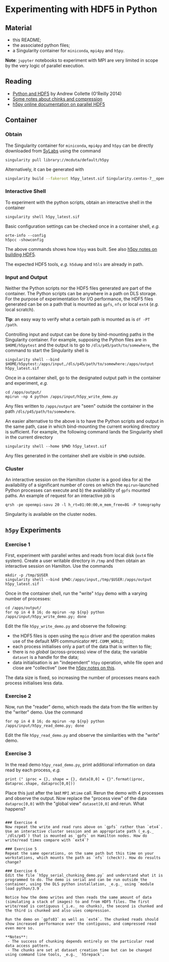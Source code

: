# Experimenting with HDF5 in Python


## Material
 - this README;
 - the associated python files;
 - a Singularity container for `miniconda`, `mpi4py` and `h5py`.

**Note**: `jupyter` notebooks to experiment with MPI are very limited in scope by the very logic of parallel execution.


## Reading
 - [Python and HDF5](https://twiki.cern.ch/twiki/pub/Sandbox/JaredDavidLittleSandbox/PythonandHDF5.pdf
) by Andrew Collette (O'Reilly 2014)
 - [Some notes about chinks and compression](https://ntrs.nasa.gov/api/citations/20180008456/downloads/20180008456.pdf)
 - [h5py online documentation on parallel HDF5](https://docs.h5py.org/en/stable/mpi.html#)


## Container

### Obtain
The Singularity container for `miniconda`, `mpi4py` and `h5py` can be directly downloaded from [SyLabs](https://cloud.sylabs.io/library/mcduta/default/h5py) using the command
```
singularity pull library://mcduta/default/h5py
```

Alternatively, it can be  generated with
```bash
singularity build --fakeroot h5py_latest.sif Singularity.centos-7__openmpi-4.0.5__h5py
```


### Interactive Shell
To experiment with the python scripts, obtain an interactive shell in the container
```
singularity shell h5py_latest.sif
```
Basic configuration settings can be checked once in a container shell, _e.g._
```
orte-info --config
h5pcc -showconfig
```
The above commands shows how `h5py` was built. See also [h5py notes on building HDF5](https://docs.h5py.org/en/stable/mpi.html#building-against-parallel-hdf5).

The expected HDF5 tools, _e.g._ `h5dump` and `h5ls` are already in path.


### Input and Output
Neither the Python scripts nor the HDF5 files generated are part of the container. The Python scripts can be anywhere in a path on DLS storage. For the purpose of experimentation for I/O performance, the HDF5 files generated can be on a path that is mounted as `gpfs`, `nfs` or local `ext4` (_e.g._ local scratch).

**Tip**: an easy way to verify what a certain path is mounted as is `df -PT /path`.

Controlling input and output can be done by bind-mounting paths in the Singularity container. For example, supposing the Python files are in `$HOME/h5pytest` and the output is to go to `/dls/p45/path/to/somewhere`, the command to start the Singularity shell is
```
singularity shell --bind $HOME/h5pytest:/apps/input,/dls/p45/path/to/somewhere:/apps/output h5py_latest.sif

```
Once in a container shell, go to the designated output path in the container and experiment, _e.g._
```
cd /apps/output/
mpirun -np 4 python /apps/input/h5py_write_demo.py
```
Any files written to `/apps/output` are "seen" outside the container in the path `/dls/p45/path/to/somewhere`.

An easier alternative to the above is to have the Python scripts and output in the same path, case in which bind-mounting the current working directory is sufficient. For example, the following command lands the Singularity shell in the current directory
```
singularity shell --home $PWD h5py_latest.sif
```
Any files generated in the container shell are visible in `$PWD` outside.

### Cluster
An interactive session on the Hamilton cluster is a good idea for a) the availability of a significant number of cores on which the `mpirun`-launched Python processes can execute and b) the availability of `gpfs` mounted paths. An example of request for an interactive job is
```
qrsh -pe openmpi-savu 20 -l h_rt=01:00:00,m_mem_free=8G -P tomography
```
Singularity is available on the cluster nodes.


## `h5py` Experiments

### Exercise 1
First, experiment with parallel writes and reads from local disk (`ext4` file system). Create a user writable directory in `/tmp` and then obtain an interactive session on Hamilton. Use the commands

```
mkdir -p /tmp/$USER
singularity shell --bind $PWD:/apps/input,/tmp/$USER:/apps/output h5py_latest.sif
```

Once in the container shell, run the "write" `h5py` demo with a varying number of processes:
```
cd /apps/output/
for np in 4 8 16; do mpirun -np ${np} python /apps/input/h5py_write_demo.py; done
```

Edit the file `h5py_write_demo.py` and observe the following:
 - the HDF5 files is open using the `mpio` driver and the operation makes use of the default MPI communicator `MPI.COMM_WORLD`;
 - each process initialises only a part of the data that is written to file;
 - there is no _global_ (across-process) view of the data; the variable `dataset` is a handle for the data;
 - data initialisation is an "independent" `h5py` operation, while file open and close are "collective" (see the [h5py notes on this](https://docs.h5py.org/en/stable/mpi.html#collective-versus-independent-operations).

The data size is fixed, so increasing the number of processes means each process initialises less data.

### Exercise 2
Now, run the "reader" demo, which reads the data from the file written by the "writer" demo. Use the command

```
for np in 4 8 16; do mpirun -np ${np} python /apps/input/h5py_read_demo.py; done
```

Edit the file `h5py_read_demo.py` and observe the similarities with the "write" demo.


### Exercise 3
In the read demo `h5py_read_demo.py`, print additional information on data read by each process, _e.g._
```
print (" iproc = {}, shape = {}, data[0,0] = {}".format(iproc, dataproc.shape, dataproc[0,0]))
```
Place this just after the last `MPI.Wtime` call. Rerun the demo with 4 processes and observe the output. Now replace the "process view" of the data `dataproc[0,0]` with the "global view" `dataset[0,0]` and rerun. What happens?
```

### Exercise 4
Now repeat the write and read runs above on `gpfs` rather than `etx4`. Use an interactive cluster session and an appropriate path (_e.g._ `/dls/p45`) that is mounted as `gpfs` on Hamilton nodes. How do write/read times compare with `ext4`?

### Exercise 5
Repeat the same operations, on the same path but this time on your workstations, which mounts the path as `nfs` (check!). How do results change?

### Exercise 6
Edit the file `h5py_serial_chunking_demo.py` and understand what it is programmed to do. The demo is serial and can be run outside the container, using the DLS python installation, _e.g._ using `module load python/3.9`.

Notice how the demo writes and then reads the same amount of data (simulating a stack of images) to and from HDF5 files. The first write/read is contiguous (_i.e._ no chunks), the second is chunked and the third is chunked and also uses compression.

Run the demo on `gpfs03` as well as `ext4`. The chunked reads should show increased performance over the contiguous, and compressed read even more so.

**Notes**:
 - The success of chunking depends entirely on the particular read data access pattern.
 - The chunks are set at dataset creation time but can be changed using command line tools, _e.g._ `h5repack`.
